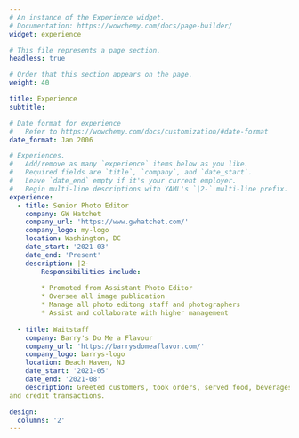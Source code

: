 ```yaml
---
# An instance of the Experience widget.
# Documentation: https://wowchemy.com/docs/page-builder/
widget: experience

# This file represents a page section.
headless: true

# Order that this section appears on the page.
weight: 40

title: Experience
subtitle:

# Date format for experience
#   Refer to https://wowchemy.com/docs/customization/#date-format
date_format: Jan 2006

# Experiences.
#   Add/remove as many `experience` items below as you like.
#   Required fields are `title`, `company`, and `date_start`.
#   Leave `date_end` empty if it's your current employer.
#   Begin multi-line descriptions with YAML's `|2-` multi-line prefix.
experience:
  - title: Senior Photo Editor
    company: GW Hatchet
    company_url: 'https://www.gwhatchet.com/'
    company_logo: my-logo
    location: Washington, DC
    date_start: '2021-03'
    date_end: 'Present'
    description: |2-
        Responsibilities include:
        
        * Promoted from Assistant Photo Editor
        * Oversee all image publication 
        * Manage all photo editong staff and photographers 
        * Assist and collaborate with higher management
        
  - title: Waitstaff
    company: Barry's Do Me a Flavour
    company_url: 'https://barrysdomeaflavor.com/'
    company_logo: barrys-logo
    location: Beach Haven, NJ
    date_start: '2021-05'
    date_end: '2021-08'
    description: Greeted customers, took orders, served food, beverages and ice cream, and operated cash register to process cash
and credit transactions.

design:
  columns: '2'
---
```


